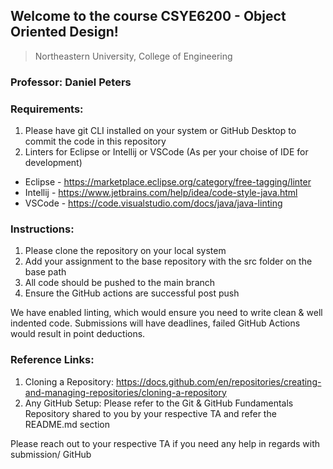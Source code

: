## Welcome to the course CSYE6200 - Object Oriented Design!
> Northeastern University, College of Engineering

### Professor: Daniel Peters

### Requirements:
1. Please have git CLI installed on your system or GitHub Desktop to commit the code in this repository
2. Linters for Eclipse or Intellij or VSCode (As per your choise of IDE for development)
- Eclipse - https://marketplace.eclipse.org/category/free-tagging/linter
- Intellij - https://www.jetbrains.com/help/idea/code-style-java.html
- VSCode - https://code.visualstudio.com/docs/java/java-linting

### Instructions: 
1. Please clone the repository on your local system
2. Add your assignment to the base repository with the src folder on the base path
4. All code should be pushed to the main branch
3. Ensure the GitHub actions are successful post push

We have enabled linting, which would ensure you need to write clean & well indented code. 
Submissions will have deadlines, failed GitHub Actions would result in point deductions.

### Reference Links:
1. Cloning a Repository: https://docs.github.com/en/repositories/creating-and-managing-repositories/cloning-a-repository
2. Any GitHub Setup: Please refer to the Git & GitHub Fundamentals Repository shared to you by your respective TA and refer the README.md section

Please reach out to your respective TA if you need any help in regards with submission/ GitHub
